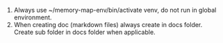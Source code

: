 1. Always use ~/memory-map-env/bin/activate venv, do not run in global environment.
2. When creating doc (markdown files) always create in docs folder. Create sub folder in docs folder when applicable.